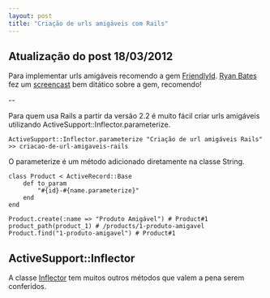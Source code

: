 ```yaml
---
layout: post
title: "Criação de urls amigáveis com Rails"
---
```


## Atualização do post 18/03/2012

Para implementar urls amigáveis recomendo a gem [FriendlyId](https://github.com/norman/friendly_id). [Ryan Bates](https://twitter.com/#!/rbates) fez um [screencast](http://railscasts.com/episodes/314-pretty-urls-with-friendlyid) bem ditático sobre a gem, recomendo!

--

Para quem usa Rails a partir da versão 2.2 é muito fácil criar urls amigáveis utilizando ActiveSupport::Inflector.parameterize.

    ActiveSupport::Inflector.parameterize "Criação de url amigáveis Rails"
    >> criacao-de-url-amigaveis-rails

O parameterize é um método adicionado diretamente na classe String.

    class Product < ActiveRecord::Base
        def to_param
            "#{id}-#{name.parameterize}"
        end
    end

    Product.create(:name => "Produto Amigável") # Product#1
    product_path(product_1) # /products/1-produto-amigavel
    Product.find("1-produto-amigavel") # Product#1

## ActiveSupport::Inflector

A classe [Inflector](http://api.rubyonrails.org/classes/ActiveSupport/Inflector.html) tem muitos outros métodos que valem a pena serem conferidos.